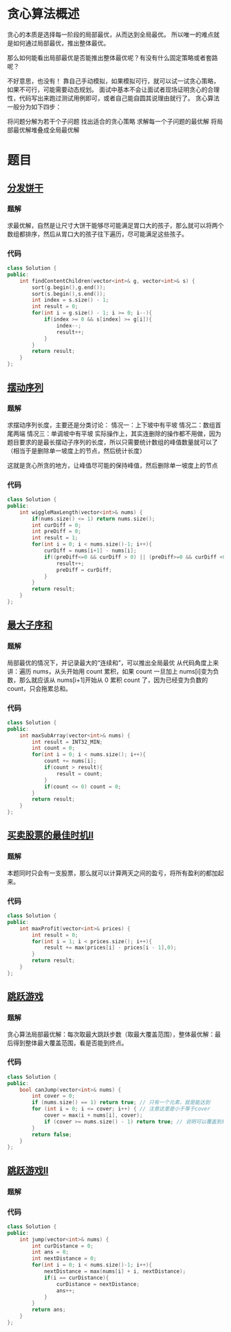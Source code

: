 # 贪心算法概述
贪心的本质是选择每一阶段的局部最优，从而达到全局最优。
所以唯一的难点就是如何通过局部最优，推出整体最优。

那么如何能看出局部最优是否能推出整体最优呢？有没有什么固定策略或者套路呢？

不好意思，也没有！ 靠自己手动模拟，如果模拟可行，就可以试一试贪心策略，如果不可行，可能需要动态规划。
面试中基本不会让面试者现场证明贪心的合理性，代码写出来跑过测试用例即可，或者自己能自圆其说理由就行了。
贪心算法一般分为如下四步：

将问题分解为若干个子问题
找出适合的贪心策略
求解每一个子问题的最优解
将局部最优解堆叠成全局最优解
# 题目
## [分发饼干](https://leetcode.cn/problems/assign-cookies/description/)
### 题解
求最优解，自然是让尺寸大饼干能够尽可能满足胃口大的孩子，那么就可以将两个数组都排序，然后从胃口大的孩子往下遍历，尽可能满足这些孩子。
### 代码
```cpp
class Solution {
public:
    int findContentChildren(vector<int>& g, vector<int>& s) {
        sort(g.begin(),g.end());
        sort(s.begin(),s.end());
        int index = s.size() - 1;
        int result = 0;
        for(int i = g.size() - 1; i >= 0; i--){
            if(index >= 0 && s[index] >= g[i]){
                index--;
                result++;
            }
        }
        return result;
    }
};
```

## [摆动序列](https://leetcode.cn/problems/wiggle-subsequence/)
### 题解
求摆动序列长度，主要还是分类讨论：
情况一：上下坡中有平坡
情况二：数组首尾两端
情况三：单调坡中有平坡
实际操作上，其实连删除的操作都不用做，因为题目要求的是最长摆动子序列的长度，所以只需要统计数组的峰值数量就可以了（相当于是删除单一坡度上的节点，然后统计长度）

这就是贪心所贪的地方，让峰值尽可能的保持峰值，然后删除单一坡度上的节点
### 代码
```cpp
class Solution {
public:
    int wiggleMaxLength(vector<int>& nums) {
        if(nums.size() <= 1) return nums.size();
        int curDiff = 0;
        int preDiff = 0;
        int result = 1;
        for(int i = 0; i < nums.size()-1; i++){
            curDiff = nums[i+1] - nums[i];
            if((preDiff<=0 && curDiff > 0) || (preDiff>=0 && curDiff <0)){
                result++;
                preDiff = curDiff;
            }
        }
        return result;
    }
}; 
```

## [最大子序和](https://leetcode.cn/problems/maximum-subarray/description/)
### 题解
局部最优的情况下，并记录最大的“连续和”，可以推出全局最优
从代码角度上来讲：遍历 nums，从头开始用 count 累积，如果 count 一旦加上 nums[i]变为负数，那么就应该从 nums[i+1]开始从 0 累积 count 了，因为已经变为负数的 count，只会拖累总和。
### 代码
```cpp
class Solution {
public:
    int maxSubArray(vector<int>& nums) {
        int result = INT32_MIN;
        int count = 0;
        for(int i = 0; i < nums.size(); i++){
            count += nums[i];
            if(count > result){
                result = count;
            }
            if(count <= 0) count = 0;
        }
        return result;
    }
};
```

## [买卖股票的最佳时机Ⅱ](https://leetcode.cn/problems/best-time-to-buy-and-sell-stock-ii/description/)
### 题解
本题同时只会有一支股票，那么就可以计算两天之间的盈亏，将所有盈利的都加起来。
### 代码
```cpp
class Solution {
public:
    int maxProfit(vector<int>& prices) {
        int result = 0;
        for(int i = 1; i < prices.size(); i++){
            result += max(prices[i] - prices[i - 1],0);
        }
        return result;
    }
};
```

## [跳跃游戏](https://leetcode.cn/problems/jump-game/description/)
### 题解
贪心算法局部最优解：每次取最大跳跃步数（取最大覆盖范围），整体最优解：最后得到整体最大覆盖范围，看是否能到终点。
### 代码
```cpp
class Solution {
public:
    bool canJump(vector<int>& nums) {
        int cover = 0;
        if (nums.size() == 1) return true; // 只有一个元素，就是能达到
        for (int i = 0; i <= cover; i++) { // 注意这里是小于等于cover
            cover = max(i + nums[i], cover);
            if (cover >= nums.size() - 1) return true; // 说明可以覆盖到终点了
        }
        return false;
    }
};
```

## [跳跃游戏Ⅱ](https://leetcode.cn/problems/jump-game-ii/description/)
### 题解

### 代码
```cpp
class Solution {
public:
    int jump(vector<int>& nums) {
        int curDistance = 0;
        int ans = 0;
        int nextDistance = 0;
        for(int i = 0; i < nums.size()-1; i++){
            nextDistance = max(nums[i] + i, nextDistance);
            if(i == curDistance){
                curDistance = nextDistance;
                ans++;
            }
        }
        return ans;
    }
};
```